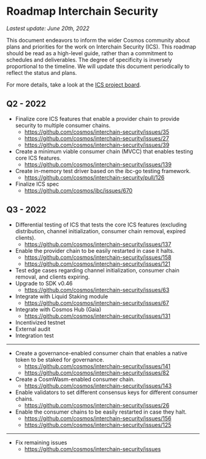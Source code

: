 # Roadmap Interchain Security

_Lastest update: June 20th, 2022_

This document endeavors to inform the wider Cosmos community about plans and priorities for the work on Interchain Security (ICS). This roadmap should be read as a high-level guide, rather than a commitment to schedules and deliverables. The degree of specificity is inversely proportional to the timeline. We will update this document periodically to reflect the status and plans.

For more details, take a look at the [ICS project board](https://github.com/orgs/cosmos/projects/25). 
 
## Q2 - 2022

- Finalize core ICS features that enable a provider chain to provide security to multiple consumer chains.
  - https://github.com/cosmos/interchain-security/issues/35
  - https://github.com/cosmos/interchain-security/issues/27
  - https://github.com/cosmos/interchain-security/issues/39
- Create a minimum viable consumer chain (MVCC) that enables testing core ICS features.
  - https://github.com/cosmos/interchain-security/issues/139
- Create in-memory test driver based on the ibc-go testing framework.
  - https://github.com/cosmos/interchain-security/pull/126
- Finalize ICS spec
  - https://github.com/cosmos/ibc/issues/670

## Q3 - 2022

- Differential testing of ICS that tests the core ICS features (excluding distribution, channel initialization, consumer chain removal, expired clients).
  - https://github.com/cosmos/interchain-security/issues/137
- Enable the provider chain to be easily restarted in case it halts.
  - https://github.com/cosmos/interchain-security/issues/158
  - https://github.com/cosmos/interchain-security/issues/121
- Test edge cases regarding channel initialization, consumer chain removal, and clients expiring.
- Upgrade to SDK v0.46
  - https://github.com/cosmos/interchain-security/issues/63
- Integrate with Liquid Staking module
  - https://github.com/cosmos/interchain-security/issues/67
- Integrate with Cosmos Hub (Gaia)
  - https://github.com/cosmos/interchain-security/issues/131
- Incentivized testnet 
- External audit
- Integration test 

---

- Create a governance-enabled consumer chain that enables a native token to be staked for governance. 
  - https://github.com/cosmos/interchain-security/issues/141
  - https://github.com/cosmos/interchain-security/issues/82
- Create a CosmWasm-enabled consumer chain.
  - https://github.com/cosmos/interchain-security/issues/143
- Enable validators to set different consensus keys for different consumer chains.
  - https://github.com/cosmos/interchain-security/issues/26
- Enable the consumer chains to be easily restarted in case they halt.
  - https://github.com/cosmos/interchain-security/issues/156
  - https://github.com/cosmos/interchain-security/issues/125

---

- Fix remaining issues
  - https://github.com/cosmos/interchain-security/issues


